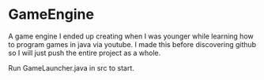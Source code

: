 # GameEngine
A game engine I ended up creating when I was younger while learning how to program games in java via youtube. I made this before discovering github so I will just push the
entire project as a whole.

Run GameLauncher.java in src to start.
